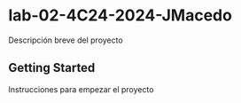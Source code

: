# lab-02-4C24-2024-JMacedo

Descripción breve del proyecto

## Getting Started

Instrucciones para empezar el proyecto
